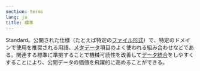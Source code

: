 ```yaml
---
section: terms
lang: ja
title: 標準
---
```


Standard。公開された仕様（たとえば特定の[ファイル形式](/glossary/ja/terms/file-format/)）で、特定のドメインで使用を推奨される用語、[メタデータ](/glossary/ja/terms/metadata/)項目のよく使われる組み合わせなどである。関連する標準に準拠することで機械可読性を改善して[データ統合](/glossary/ja/terms/data-integration/)をしやすくすることにより、公開データの価値を飛躍的に高めることができる。
